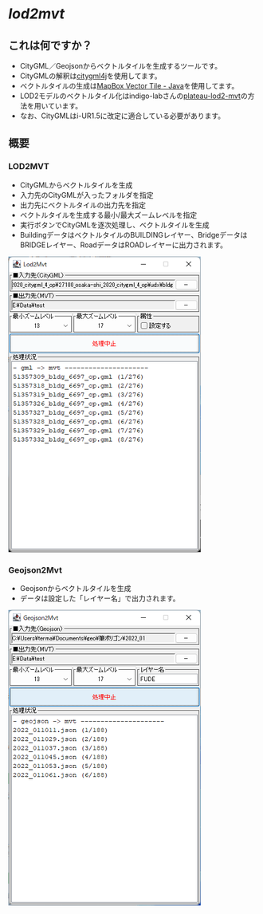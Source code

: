 # *lod2mvt*
## これは何ですか？
- CityGML／Geojsonからベクトルタイルを生成するツールです。
- CityGMLの解釈は[citygml4j](https://github.com/citygml4j)を使用してます。
- ベクトルタイルの生成は[MapBox Vector Tile - Java](https://github.com/wdtinc/mapbox-vector-tile-java)を使用してます。
- LOD2モデルのベクトルタイル化はindigo-labさんの[plateau-lod2-mvt](https://github.com/indigo-lab/plateau-lod2-mvt)の方法を用いています。
- なお、CityGMLはi-UR1.5に改定に適合している必要があります。

## 概要
### LOD2MVT
- CityGMLからベクトルタイルを生成
- 入力先のCityGMLが入ったフォルダを指定
- 出力先にベクトルタイルの出力先を指定
- ベクトルタイルを生成する最小/最大ズームレベルを指定
- 実行ボタンでCityGMLを逐次処理し、ベクトルタイルを生成
- BuildingデータはベクトルタイルのBUILDINGレイヤー、BridgeデータはBRIDGEレイヤー、RoadデータはROADレイヤーに出力されます。

![LOD2MVT](/images/lod2mvy.png)

### Geojson2Mvt
- Geojsonからベクトルタイルを生成
- データは設定した「レイヤー名」で出力されます。

![LOD2MVT](/images/geojson2mvt.png)


